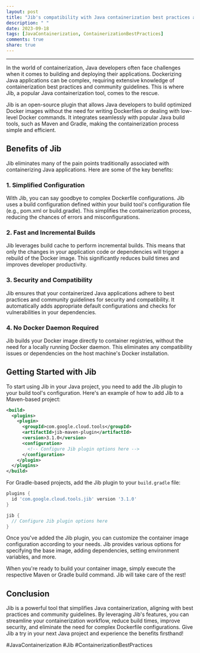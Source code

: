 ```yaml
---
layout: post
title: "Jib's compatibility with Java containerization best practices and community guidelines"
description: " "
date: 2023-09-18
tags: [JavaContainerization, ContainerizationBestPractices]
comments: true
share: true
---
```


---

In the world of containerization, Java developers often face challenges when it comes to building and deploying their applications. Dockerizing Java applications can be complex, requiring extensive knowledge of containerization best practices and community guidelines. This is where Jib, a popular Java containerization tool, comes to the rescue.

Jib is an open-source plugin that allows Java developers to build optimized Docker images without the need for writing Dockerfiles or dealing with low-level Docker commands. It integrates seamlessly with popular Java build tools, such as Maven and Gradle, making the containerization process simple and efficient.

## Benefits of Jib

Jib eliminates many of the pain points traditionally associated with containerizing Java applications. Here are some of the key benefits:

### 1. Simplified Configuration

With Jib, you can say goodbye to complex Dockerfile configurations. Jib uses a build configuration defined within your build tool's configuration file (e.g., pom.xml or build.gradle). This simplifies the containerization process, reducing the chances of errors and misconfigurations.

### 2. Fast and Incremental Builds

Jib leverages build cache to perform incremental builds. This means that only the changes in your application code or dependencies will trigger a rebuild of the Docker image. This significantly reduces build times and improves developer productivity.

### 3. Security and Compatibility

Jib ensures that your containerized Java applications adhere to best practices and community guidelines for security and compatibility. It automatically adds appropriate default configurations and checks for vulnerabilities in your dependencies.

### 4. No Docker Daemon Required

Jib builds your Docker image directly to container registries, without the need for a locally running Docker daemon. This eliminates any compatibility issues or dependencies on the host machine's Docker installation.

## Getting Started with Jib

To start using Jib in your Java project, you need to add the Jib plugin to your build tool's configuration. Here's an example of how to add Jib to a Maven-based project:

```xml
<build>
  <plugins>
    <plugin>
      <groupId>com.google.cloud.tools</groupId>
      <artifactId>jib-maven-plugin</artifactId>
      <version>3.1.0</version>
      <configuration>
        <!-- Configure Jib plugin options here -->
      </configuration>
    </plugin>
  </plugins>
</build>
```

For Gradle-based projects, add the Jib plugin to your `build.gradle` file:

```groovy
plugins {
  id 'com.google.cloud.tools.jib' version '3.1.0'
}

jib {
  // Configure Jib plugin options here
}
```

Once you've added the Jib plugin, you can customize the container image configuration according to your needs. Jib provides various options for specifying the base image, adding dependencies, setting environment variables, and more.

When you're ready to build your container image, simply execute the respective Maven or Gradle build command. Jib will take care of the rest!

## Conclusion

Jib is a powerful tool that simplifies Java containerization, aligning with best practices and community guidelines. By leveraging Jib's features, you can streamline your containerization workflow, reduce build times, improve security, and eliminate the need for complex Dockerfile configurations. Give Jib a try in your next Java project and experience the benefits firsthand!

#JavaContainerization #Jib #ContainerizationBestPractices